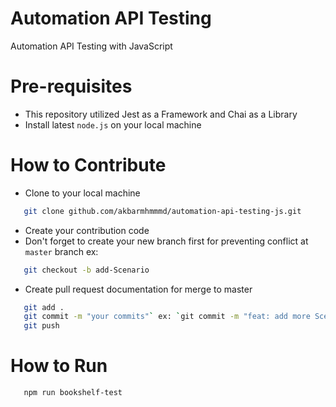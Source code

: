 # Automation API Testing
Automation API Testing with JavaScript

# Pre-requisites
- This repository utilized Jest as a Framework and Chai as a Library
- Install latest `node.js` on your local machine

# How to Contribute
- Clone to your local machine
```sh
   git clone github.com/akbarmhmmmd/automation-api-testing-js.git
```
- Create your contribution code
- Don't forget to create your new branch first for preventing conflict at `master` branch
ex:
```sh
   git checkout -b add-Scenario
```
- Create pull request documentation for merge to master
```sh
   git add .
   git commit -m "your commits"` ex: `git commit -m "feat: add more Scenario"
   git push
```

# How to Run
```sh
   npm run bookshelf-test
```
